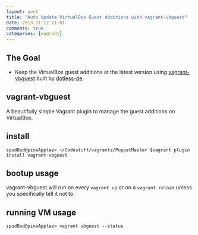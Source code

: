 ```yaml
---
layout: post
title: "Auto Update VirtualBox Guest Additions with vagrant-vbguest"
date: 2013-11-12 21:01
comments: true
categories: [vagrant]
---
```


## The Goal

- Keep the VirtualBox guest additions at the latest version using [vagrant-vbguest](https://github.com/dotless-de/vagrant-vbguest) built by [dotless-de](https://github.com/dotless-de).

<!-- more -->

## vagrant-vbguest

A beautifully simple Vagrant plugin to manage the guest additions on VirtualBox.

## install

```
spudBud@pineApplez> ~/Codestuff/vagrants/PuppetMaster $vagrant plugin install vagrant-vbguest
```

## bootup usage

vagrant-vbguest will run on every `vagrant up` or on a `vagrant reload` unless you specifically tell it not to.

## running VM usage

```
spudBud@pineApplez> vagrant vbguest --status
```
